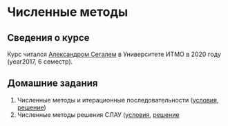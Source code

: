# Численные методы

## Сведения о курсе

Курс читался [Александром Сегалем](https://ntv.ifmo.ru/en/person/3188/segal_aleksandr_solomonovich.htm) в Университете ИТМО в 2020 году (year2017, 6 семестр).

## Домашние задания

1. Численные методы и итерационные последовательности ([условия](hw01-iterational/tasks.pdf), [решение](hw01-iterational))
2. Численные методы решения СЛАУ ([условия](hw02-matrix/tasks.pdf), [решение](hw02-matrix)

